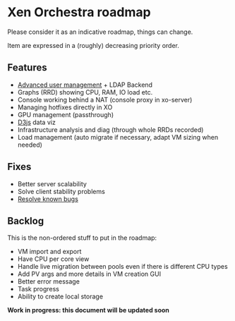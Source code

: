 # Xen Orchestra roadmap

Please consider it as an indicative roadmap, things can change.

Item are expressed in a (roughly) decreasing priority order.

## Features

- [Advanced user management](https://xen-orchestra.com/users-roles-in-xen-orchestra/) + LDAP Backend
- Graphs (RRD) showing CPU, RAM, IO load etc.
- Console working behind a NAT (console proxy in xo-server)
- Managing hotfixes directly in XO
- GPU management (passthrough)
- [D3js](http://d3js.org) data viz
- Infrastructure analysis and diag (through whole RRDs recorded)
- Load management (auto migrate if necessary, adapt VM sizing when needed)

## Fixes

- Better server scalability
- Solve client stability problems
- [Resolve known bugs](./known-bugs.md)

## Backlog

This is the non-ordered stuff to put in the roadmap:

- VM import and export
- Have CPU per core view
- Handle live migration between pools even if there is different CPU types
- Add PV args and more details in VM creation GUI
- Better error message
- Task progress
- Ability to create local storage

**Work in progress: this document will be updated soon**
